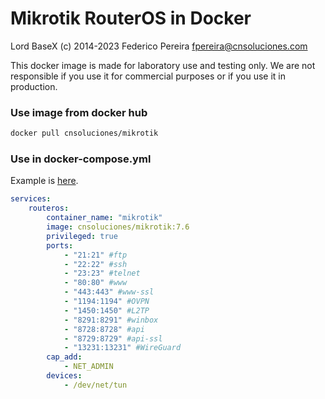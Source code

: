 # Mikrotik RouterOS in Docker

Lord BaseX (c) 2014-2023
 Federico Pereira <fpereira@cnsoluciones.com>

This docker image is made for laboratory use and testing only. We are not responsible if you use it for commercial purposes or if you use it in production.


### Use image from docker hub

```bash
docker pull cnsoluciones/mikrotik
```


### Use in docker-compose.yml

Example is [here](docker-compose.yml).

```yml
services:
    routeros:
        container_name: "mikrotik"
        image: cnsoluciones/mikrotik:7.6
        privileged: true
        ports:
            - "21:21" #ftp
            - "22:22" #ssh
            - "23:23" #telnet
            - "80:80" #www
            - "443:443" #www-ssl
            - "1194:1194" #OVPN
            - "1450:1450" #L2TP
            - "8291:8291" #winbox
            - "8728:8728" #api
            - "8729:8729" #api-ssl
            - "13231:13231" #WireGuard
        cap_add: 
            - NET_ADMIN
        devices: 
            - /dev/net/tun
```
